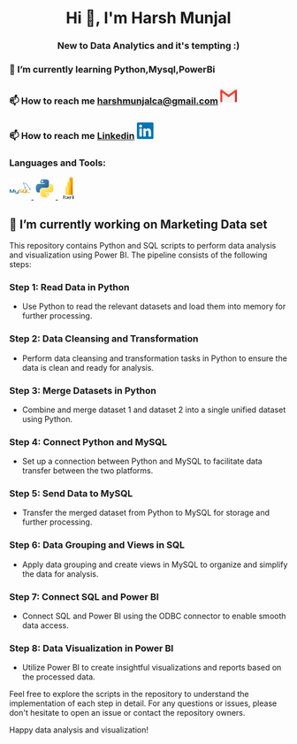 <h1 align="center">Hi 👋, I'm Harsh Munjal</h1>
<h3 align="center">New to Data Analytics and it's tempting :)</h3>

### 🌱 I’m currently learning **Python,Mysql,PowerBi**

### 📫 How to reach me harshmunjalca@gmail.com   <img src="281769.png" alt="gmail" width="30" height="30"/>
### 📫 How to reach me [Linkedin](https://www.linkedin.com/in/harsh-munjal/)   <img src="Linkedin.png" alt="linkedin" width="30" height="30"/>


<h3 align="left">Languages and Tools:</h3>
<p align="left"> <a href="https://www.mysql.com/" target="_blank" rel="noreferrer"> <img src="https://raw.githubusercontent.com/devicons/devicon/master/icons/mysql/mysql-original-wordmark.svg" alt="mysql" width="40" height="40"/> </a> <a href="https://www.python.org" target="_blank" rel="noreferrer"> <img src="https://raw.githubusercontent.com/devicons/devicon/master/icons/python/python-original.svg" alt="python" width="40" height="40"/></a><a href="https://powerbi.microsoft.com/en-ca/" target="_blank" rel="noreferrer"> <img src="Microsoft-Power-BI-Symbol.png" alt="Power-BI" width="40" height="40"/> </a> </p>



## 🔭 I’m currently working on **Marketing Data set**

This repository contains Python and SQL scripts to perform data analysis and visualization using Power BI. The pipeline consists of the following steps:

### Step 1: Read Data in Python

- Use Python to read the relevant datasets and load them into memory for further processing.

### Step 2: Data Cleansing and Transformation

- Perform data cleansing and transformation tasks in Python to ensure the data is clean and ready for analysis.

### Step 3: Merge Datasets in Python

- Combine and merge dataset 1 and dataset 2 into a single unified dataset using Python.

### Step 4: Connect Python and MySQL

- Set up a connection between Python and MySQL to facilitate data transfer between the two platforms.

### Step 5: Send Data to MySQL

- Transfer the merged dataset from Python to MySQL for storage and further processing.

### Step 6: Data Grouping and Views in SQL

- Apply data grouping and create views in MySQL to organize and simplify the data for analysis.

### Step 7: Connect SQL and Power BI

- Connect SQL and Power BI using the ODBC connector to enable smooth data access.

### Step 8: Data Visualization in Power BI

- Utilize Power BI to create insightful visualizations and reports based on the processed data.

Feel free to explore the scripts in the repository to understand the implementation of each step in detail. For any questions or issues, please don't hesitate to open an issue or contact the repository owners.

Happy data analysis and visualization!
